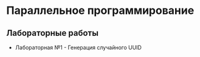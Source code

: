 # Параллельное программирование

## Лабораторные работы
- Лабораторная №1 - Генерация случайного UUID